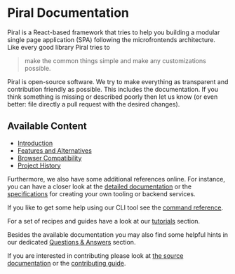 # Piral Documentation

Piral is a React-based framework that tries to help you building a modular single page application (SPA) following the microfrontends architecture. Like every good library Piral tries to

> make the common things simple and make any customizations possible.

Piral is open-source software. We try to make everything as transparent and contribution friendly as possible. This includes the documentation. If you think something is missing or described poorly then let us know (or even better: file directly a pull request with the desired changes).

## Available Content

- [Introduction](./introduction.md)
- [Features and Alternatives](./features.md)
- [Browser Compatibility](./browsers.md)
- [Project History](./history.md)

Furthermore, we also have some additional references online. For instance, you can have a closer look at the [detailed documentation](./reference/README.md) or the [specifications](./specs/README.md) for creating your own tooling or backend services.

If you like to get some help using our CLI tool see the [command reference](./commands/README.md).

For a set of recipes and guides have a look at our [tutorials](./tutorials/README.md) section.

Besides the available documentation you may also find some helpful hints in our dedicated [Questions & Answers](./questions/README.md) section.

If you are interested in contributing please look at [the source documentation](../src/README.md) or the [contributing guide](../.github/CONTRIBUTING.md).
